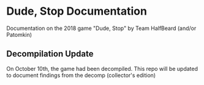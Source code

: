 <h1>Dude, Stop Documentation</h1>
Documentation on the 2018 game "Dude, Stop" by Team HalfBeard (and/or Patomkin)
<h2>Decompilation Update</h2>
On October 10th, the game had been decompiled. This repo will be updated to document findings from the decomp (collector's edition)
